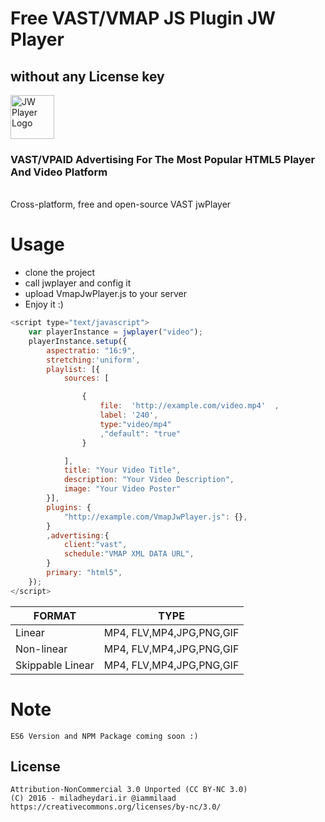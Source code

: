 # Free VAST/VMAP JS Plugin JW Player
## without any License key
<a target="_blank" href="https://camo.githubusercontent.com/3f3ead5def54346308bb4604debc31c039c85cb5/687474703a2f2f7777772e6a77706c617965722e636f6d2f77702d636f6e74656e742f75706c6f6164732f4a57502d4769744875622d42616e6e65722d312e706e67"><img height="70px" style="max-width:100%;" data-canonical-src="http://www.jwplayer.com/wp-content/uploads/JWP-GitHub-Banner-1.png" title="JW Player Logo" alt="JW Player Logo" src="https://camo.githubusercontent.com/3f3ead5def54346308bb4604debc31c039c85cb5/687474703a2f2f7777772e6a77706c617965722e636f6d2f77702d636f6e74656e742f75706c6f6164732f4a57502d4769744875622d42616e6e65722d312e706e67"></a>
### VAST/VPAID Advertising For The Most Popular HTML5 Player And Video Platform
<br>
Cross-platform, free and open-source VAST jwPlayer


# Usage
<ul>
<li>clone the project</li>
<li>call jwplayer and config it</li>
<li>upload VmapJwPlayer.js to your server</li>
<li>Enjoy it :)</li>
</ul>

```javascript
<script type="text/javascript">
    var playerInstance = jwplayer("video");
    playerInstance.setup({
        aspectratio: "16:9",
        stretching:'uniform',
        playlist: [{
            sources: [

                {
                    file:  'http://example.com/video.mp4'  ,
                    label: '240',
                    type:"video/mp4"
                    ,"default": "true"
                }

            ],
            title: "Your Video Title",
            description: "Your Video Description",
            image: "Your Video Poster"
        }],
        plugins: {
            "http://example.com/VmapJwPlayer.js": {},
        }
        ,advertising:{
            client:"vast",
            schedule:"VMAP XML DATA URL",
        }
        primary: "html5",
    });
</script>
```

| FORMAT  | TYPE |
| ------------- | ------------- |
| Linear  | MP4, FLV,MP4,JPG,PNG,GIF  |
| Non-linear  | MP4, FLV,MP4,JPG,PNG,GIF  |
| Skippable Linear	  | MP4, FLV,MP4,JPG,PNG,GIF  |


# Note
    ES6 Version and NPM Package coming soon :)

## License
    Attribution-NonCommercial 3.0 Unported (CC BY-NC 3.0)
    (C) 2016 - miladheydari.ir @iammilaad
    https://creativecommons.org/licenses/by-nc/3.0/
